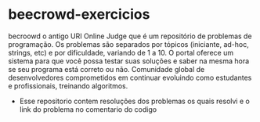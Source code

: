 # beecrowd-exercicios
becroowd o antigo URI Online Judge que é um repositório de problemas de programação. 
Os problemas são separados por tópicos (iniciante, ad-hoc, strings, etc) e por dificuldade, variando de 1 a 10. 
O portal oferece um sistema para que você possa testar suas soluções e saber na mesma hora se seu programa está correto ou não. 
Comunidade global de desenvolvedores comprometidos em continuar evoluindo como estudantes e profissionais, treinando algoritmos.

- Esse repositorio contem resoluções dos problemas os quais resolvi e o link do problema no comentario do codigo

